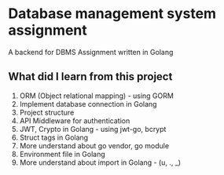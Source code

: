 # Database management system assignment
A backend for DBMS Assignment written in Golang

## What did I learn from this project
1. ORM (Object relational mapping) - using GORM
2. Implement database connection in Golang
3. Project structure
4. API Middleware for authentication
5. JWT, Crypto in Golang - using jwt-go, bcrypt 
6. Struct tags in Golang
7. More understand about go vendor, go module
8. Environment file in Golang
9. More understand about import in Golang - (u, ., _) 